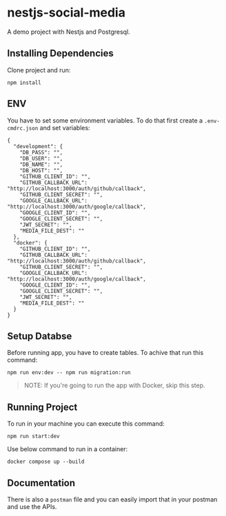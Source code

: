 # nestjs-social-media
A demo project with Nestjs and Postgresql.

## Installing Dependencies
Clone project and run:
```
npm install
```

## ENV
You have to set some environment variables. To do that first create a `.env-cmdrc.json` and set variables:
```
{
  "development": {
    "DB_PASS": "",
    "DB_USER": "",
    "DB_NAME": "",
    "DB_HOST": "",
    "GITHUB_CLIENT_ID": "",
    "GITHUB_CALLBACK_URL": "http://localhost:3000/auth/github/callback",
    "GITHUB_CLIENT_SECRET": "",
    "GOOGLE_CALLBACK_URL": "http://localhost:3000/auth/google/callback",
    "GOOGLE_CLIENT_ID": "",
    "GOOGLE_CLIENT_SECRET": "",
    "JWT_SECRET": "",
    "MEDIA_FILE_DEST": ""
  },
  "docker": {
    "GITHUB_CLIENT_ID": "",
    "GITHUB_CALLBACK_URL": "http://localhost:3000/auth/github/callback",
    "GITHUB_CLIENT_SECRET": "",
    "GOOGLE_CALLBACK_URL": "http://localhost:3000/auth/google/callback",
    "GOOGLE_CLIENT_ID": "",
    "GOOGLE_CLIENT_SECRET": "",
    "JWT_SECRET": "",
    "MEDIA_FILE_DEST": ""
  }
}
```

## Setup Databse
Before running app, you have to create tables. To achive that run this command:
```
npm run env:dev -- npm run migration:run
```

> NOTE: If you're going to run the app with Docker, skip this step.

## Running Project
To run in your machine you can execute this command:
```
npm run start:dev
```

Use below command to run in a container:
```
docker compose up --build
```

## Documentation
There is also a `postman` file and you can easily import that in your postman and use the APIs.
